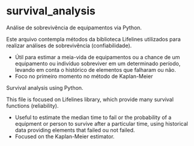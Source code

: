 # survival_analysis
Análise de sobrevivência de equipamentos via Python.

Este arquivo contempla métodos da biblioteca Lifelines utilizados para realizar análises de sobrevivência (confiabilidade).

- Útil para estimar a meia-vida de equipamentos ou a chance de um equipamento ou indivíduo sobreviver em um determinado período, levando em conta o histórico de elementos que falharam ou não.
- Foco no primeiro momento no método de Kaplan-Meier

Survival analysis using Python.

This file is focused on Lifelines library, which provide many survival functions (reliability).

- Useful to estimate the median time to fail or the probability of a equipment or person to survive after a particular time, using historical data providing elements that failed ou not failed.
- Focused on the Kaplan-Meier estimator.



